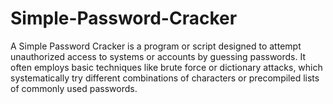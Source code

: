 # Simple-Password-Cracker
A Simple Password Cracker is a program or script designed to attempt unauthorized access to systems or accounts by guessing passwords. It often employs basic techniques like brute force or dictionary attacks, which systematically try different combinations of characters or precompiled lists of commonly used passwords.

